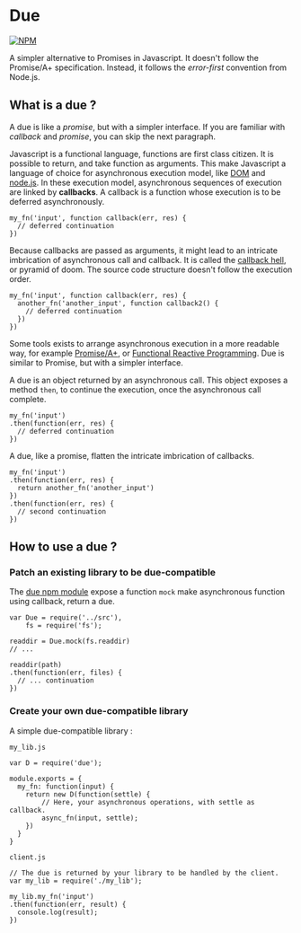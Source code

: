 # Due

[![NPM](https://nodei.co/npm/due.png?compact=true)](https://www.npmjs.com/package/due)

A simpler alternative to Promises in Javascript.
It doesn't follow the Promise/A+ specification.
Instead, it follows the *error-first* convention from Node.js.

## What is a due ?

A due is like a *promise*, but with a simpler interface.
If you are familiar with *callback* and *promise*, you can skip the next paragraph.

Javascript is a functional language, functions are first class citizen.
It is possible to return, and take function as arguments.
This make Javascript a language of choice for asynchronous execution model, like [DOM](http://www.w3.org/DOM/) and [node.js](http://nodejs.org/).
In these execution model, asynchronous sequences of execution are linked by **callbacks**.
A callback is a function whose execution is to be deferred asynchronously.

```
my_fn('input', function callback(err, res) {
  // deferred continuation
})
```

Because callbacks are passed as arguments, it might lead to an intricate imbrication of asynchronous call and callback.
It is called the [callback hell](http://callbackhell.com/), or pyramid of doom.
The source code structure doesn't follow the execution order.

```
my_fn('input', function callback(err, res) {
  another_fn('another_input', function callback2() {
    // deferred continuation
  })
})
```

Some tools exists to arrange asynchronous execution in a more readable way, for example [Promise/A+](https://promisesaplus.com/), or [Functional Reactive Programming](https://baconjs.github.io/).
Due is similar to Promise, but with a simpler interface.

A due is an object returned by an asynchronous call.
This object exposes a method `then`, to continue the execution, once the asynchronous call complete.

```
my_fn('input')
.then(function(err, res) {
  // deferred continuation
})
```
A due, like a promise, flatten the intricate imbrication of callbacks.

```
my_fn('input')
.then(function(err, res) {
  return another_fn('another_input')
})
.then(function(err, res) {
  // second continuation
})
```

## How to use a due ?

### Patch an existing library to be due-compatible

The [due npm module](https://www.npmjs.com/package/due) expose a function `mock` make asynchronous function using callback, return a due.

```
var Due = require('../src'),
    fs = require('fs');

readdir = Due.mock(fs.readdir)
// ...

readdir(path)
.then(function(err, files) {
  // ... continuation
})
```

### Create your own due-compatible library

A simple due-compatible library :

`my_lib.js`
```
var D = require('due');

module.exports = {
  my_fn: function(input) {
    return new D(function(settle) {
        // Here, your asynchronous operations, with settle as callback.
        async_fn(input, settle);
    })
  } 
}

```

`client.js`
```
// The due is returned by your library to be handled by the client.
var my_lib = require('./my_lib');

my_lib.my_fn('input')
.then(function(err, result) {
  console.log(result);
})
```